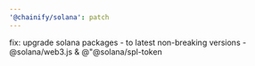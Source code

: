 ```yaml
---
'@chainify/solana': patch
---
```


fix: upgrade solana packages - to latest non-breaking versions - @solana/web3.js & @"@solana/spl-token
